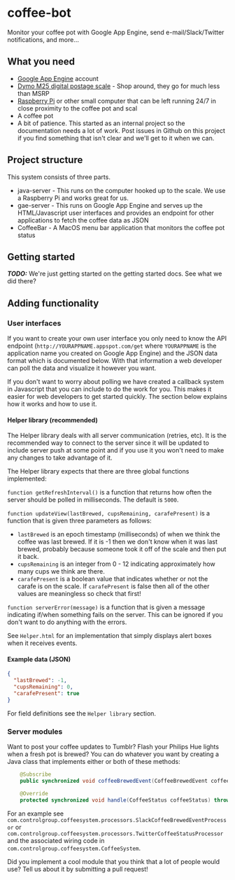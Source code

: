 # coffee-bot

Monitor your coffee pot with Google App Engine, send e-mail/Slack/Twitter notifications, and more...

## What you need

  - [Google App Engine](https://cloud.google.com/appengine/) account
  - [Dymo M25 digital postage scale](http://www.dymo.com/en-US/m25lb-digital-postal-scale) - Shop around, they go for much less than MSRP
  - [Raspberry Pi](https://www.raspberrypi.org) or other small computer that can be left running 24/7 in close proximity to the coffee pot and scal
  - A coffee pot
  - A bit of patience.  This started as an internal project so the documentation needs a lot of work.  Post issues in Github on this project if you find something that isn't clear and we'll get to it when we can.

## Project structure

This system consists of three parts.

  - java-server - This runs on the computer hooked up to the scale.  We use a Raspberry Pi and works great for us.
  - gae-server - This runs on Google App Engine and serves up the HTML/Javascript user interfaces and provides an endpoint for other applications to fetch the coffee data as JSON
  - CoffeeBar - A MacOS menu bar application that monitors the coffee pot status

## Getting started

**_TODO:_** We're just getting started on the getting started docs.  See what we did there?

## Adding functionality

### User interfaces

If you want to create your own user interface you only need to know the API endpoint (`http://YOURAPPNAME.appspot.com/get` where `YOURAPPNAME` is the application name you created on Google App Engine) and the JSON data format which is documented below.  With that information a web developer can poll the data and visualize it however you want.

If you don't want to worry about polling we have created a callback system in Javascript that you can include to do the work for you.  This makes it easier for web developers to get started quickly.  The section below explains how it works and how to use it.

#### Helper library (recommended)

The Helper library deals with all server communication (retries, etc).  It is the recommended way to connect to the server since it will be updated to include server push at some point and if you use it you won't need to make any changes to take advantage of it.

The Helper library expects that there are three global functions implemented:

`function getRefreshInterval()` is a function that returns how often the server should be polled in milliseconds.  The default is `5000`.

`function updateView(lastBrewed, cupsRemaining, carafePresent)` is a function that is given three parameters as follows:
  - `lastBrewed` is an epoch timestamp (milliseconds) of when we think the coffee was last brewed.  If it is -1 then we don't know when it was last brewed, probably because someone took it off of the scale and then put it back.
  - `cupsRemaining` is an integer from 0 - 12 indicating approximately how many cups we think are there.
  - `carafePresent` is a boolean value that indicates whether or not the carafe is on the scale.  If `carafePresent` is false then all of the other values are meaningless so check that first!

`function serverError(message)` is a function that is given a message indicating if/when something fails on the server.  This can be ignored if you don't want to do anything with the errors.

See `Helper.html` for an implementation that simply displays alert boxes when it receives events.

#### Example data (JSON)

``` json
{
  "lastBrewed": -1,
  "cupsRemaining": 0,
  "carafePresent": true
}
```

For field definitions see the `Helper library` section.

### Server modules

Want to post your coffee updates to Tumblr?  Flash your Philips Hue lights when a fresh pot is brewed?  You can do whatever you want by creating a Java class that implements either or both of these methods:

``` Java
    @Subscribe
    public synchronized void coffeeBrewedEvent(CoffeeBrewedEvent coffeeBrewedEvent) throws MessagingException, IOException;
```

``` Java
    @Override
    protected synchronized void handle(CoffeeStatus coffeeStatus) throws Exception;
```

For an example see `com.controlgroup.coffeesystem.processors.SlackCoffeeBrewedEventProcessor` or `com.controlgroup.coffeesystem.processors.TwitterCoffeeStatusProcessor` and the associated wiring code in `com.controlgroup.coffeesystem.CoffeeSystem`.

Did you implement a cool module that you think that a lot of people would use?  Tell us about it by submitting a pull request!